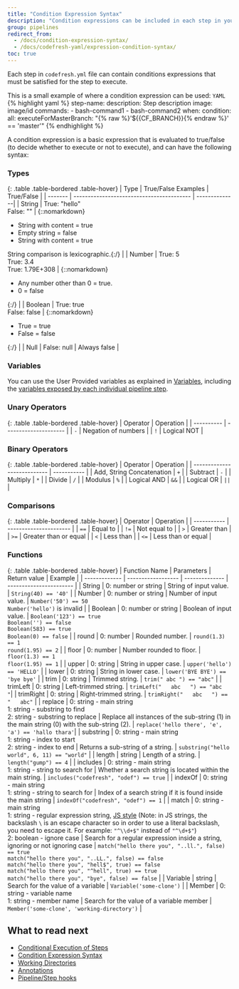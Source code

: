 ```yaml
---
title: "Condition Expression Syntax"
description: "Condition expressions can be included in each step in your codefresh.yml, and must be satisfied for the step to execute."
group: pipelines
redirect_from:
  - /docs/condition-expression-syntax/
  - /docs/codefresh-yaml/expression-condition-syntax/
toc: true
---
```

Each step in `codefresh.yml` file can contain conditions expressions that must be satisfied for the step to execute.

This is a small example of where a condition expression  can be used:
  `YAML`
{% highlight yaml %}
step-name:
  description: Step description
  image: image/id
  commands:
    - bash-command1
    - bash-command2
  when:
    condition:
      all:
        executeForMasterBranch: "{% raw %}'${{CF_BRANCH}}{% endraw %}' == 'master'"
{% endhighlight %}

A condition expression is a basic expression that is evaluated to true/false (to decide whether to execute or not to execute), and can have the following syntax:

### Types

{: .table .table-bordered .table-hover}
| Type    | True/False Examples                       | True/False  |
| ------- | ----------------------------------------- | --------------|
| String  | True: "hello"<br>False: ""                | {::nomarkdown}<ul><li>String with content = true</li><li>Empty string = false</li><li>String with content = true</li></ul><span class="text-muted">String comparison is lexicographic</span>.{:/}    |
| Number  | True: 5<br>True: 3.4<br>True: 1.79E+308   | {::nomarkdown}<ul><li>Any number other than 0 = true.</li><li>0 = false</li></ul>{:/} |
| Boolean | True: true<br>False: false                | {::nomarkdown}<ul><li>True = true</li><li>False = false</li></ul>{:/}   |
| Null    | False: null                               | Always false  |

### Variables

You can use the User Provided variables as explained in [Variables]({{site.baseurl}}/docs/pipelines/variables/), including the [variables
exposed by each individual pipeline step]({{site.baseurl}}/docs/pipelines/variables/#step-variables).

### Unary Operators

{: .table .table-bordered .table-hover}
| Operator   | Operation             |
| ---------- | --------------------- |
| `-`        | Negation of numbers   |
| `!`        | Logical NOT           |

### Binary Operators

{: .table .table-bordered .table-hover}
| Operator                    | Operation   |
| --------------------------- | ----------- |
| Add, String Concatenation   | `+`         |
| Subtract                    | `-`         |
| Multiply                    | `*`         |
| Divide                      | `/`         |
| Modulus                     | `%`         |
| Logical AND                 | `&&`        |
| Logical OR                  | `||`        |

### Comparisons

{: .table .table-bordered .table-hover}
| Operator    | Operation              |
| ----------- | ---------------------- |
| `==`        | Equal to               |
| `!=`        | Not equal to           |
| `>`         | Greater than           |
| `>=`        | Greater than or equal  |
| `<`         | Less than              |
| `<=`        | Less than or equal     |

### Functions

{: .table .table-bordered .table-hover}
| Function Name | Parameters         | Return value   | Example                 |
| ------------- | ------------------ | -------------- | ----------------------- |
| String        | 0: number or string | String of input value. | `String(40) == '40'` |
| Number        | 0: number or string | Number of input value.  | `Number('50') == 50` <br>`Number('hello')` is invalid |
| Boolean       | 0: number or string  | Boolean of input value. | `Boolean('123') == true` <br>`Boolean('') == false` <br>`Boolean(583) == true` <br>`Boolean(0) == false`  |
| round         | 0: number  | Rounded number.   | `round(1.3) == 1` <br>`round(1.95) == 2` |
| floor         | 0: number | Number rounded to floor.  | `floor(1.3) == 1`<br>`floor(1.95) == 1`   |
| upper         | 0: string   | String in upper case.  | `upper('hello') == 'HELLO'` |
| lower         | 0: string  | String in lower case.   | `lower('BYE BYE') == 'bye bye'` |
| trim          | 0: string  | Trimmed string.         | `trim(" abc ") == "abc"`  |
| trimLeft      | 0: string  | Left-trimmed string.     | `trimLeft("   abc   ") == "abc   "`|
| trimRight     | 0: string | Right-trimmed string.     | `trimRight("   abc   ") == "   abc"`  |
| replace       | 0: string - main string <br>1: string - substring to find <br>2: string - substring to replace | Replace all instances of the sub-string (1) in the main string (0) with the sub-string (2). | `replace('hello there', 'e', 'a') == 'hallo thara'`|
| substring     | 0: string - main string <br>1: string - index to start <br>2: string - index to end  | Returns a sub-string of a string. | `substring("hello world", 6, 11) == "world"`  |
| length        | string | Length of a string. | `length("gump") == 4` |
| includes      | 0: string - main string<br>1: string - string to search for  | Whether a search string is located within the main string.   | `includes("codefresh", "odef") == true`  |
| indexOf       | 0: string - main string<br>1: string - string to search for                                                                                                                                                                                                                                                                  | Index of a search string if it is found inside the main string                              | `indexOf("codefresh", "odef") == 1`                                                                                                                                                                                                                                       |
| match         | 0: string - main string<br>1: string - regular expression string, [JS style](https://developer.mozilla.org/en-US/docs/Web/JavaScript/Guide/Regular_Expressions) (Note: in JS strings, the backslash `\` is an escape character so in order to use a literal backslash, you need to escape it. For example: `"^\\d+$"` instead of `"^\d+$"`)<br>2: boolean - ignore case | Search for a regular expression inside a string, ignoring or not ignoring case              | `match("hello there you", "..ll.", false) == true` <br> `match("hello there you", "..LL.", false) == false` <br> `match("hello there you", "hell$", true) == false` <br> `match("hello there you", "^hell", true) == true` <br> `match("hello there you", "bye", false) == false` |
| Variable      | string                                                                                                                                                                                                                                                                                                                                                                   | Search for the value of a variable                                                          | `Variable('some-clone')`                                                                                                                                                                                                                                                  |
| Member        | 0: string - variable name<br>1: string - member name                                                                                                                                                                                                                                                                                                                     | Search for the value of a variable member                                                   | `Member('some-clone', 'working-directory')`                                                                                                                                                                                                                               |

## What to read next

* [Conditional Execution of Steps]({{site.baseurl}}/docs/codefresh-yaml/conditional-execution-of-steps/)
* [Condition Expression Syntax]({{site.baseurl}}/docs/codefresh-yaml/condition-expression-syntax/)
* [Working Directories]({{site.baseurl}}/docs/codefresh-yaml/working-directories/)
* [Annotations]({{site.baseurl}}/docs/codefresh-yaml/annotations/)
* [Pipeline/Step hooks]({{site.baseurl}}/docs/codefresh-yaml/hooks/)
